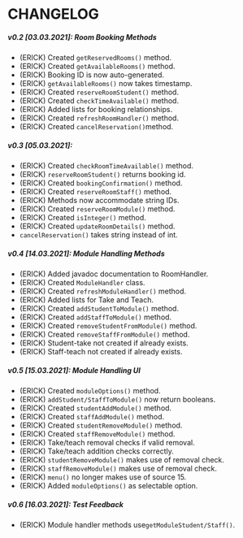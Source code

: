 # CHANGELOG

##### v0.2 [03.03.2021]: Room Booking Methods
* (ERICK) Created `getReservedRooms()` method.
* (ERICK) Created `getAvailableRooms()` method.
* (ERICK) Booking ID is now auto-generated.
* (ERICK) `getAvailableRooms()` now takes timestamp.
* (ERICK) Created `reserveRoomStudent()` method.
* (ERICK) Created `checkTimeAvailable()` method.
* (ERICK) Added lists for booking relationships.
* (ERICK) Created `refreshRoomHandler()` method.
* (ERICK) Created `cancelReservation()`method.

##### v0.3 [05.03.2021]: 
* (ERICK) Created `checkRoomTimeAvailable()` method.
* (ERICK) `reserveRoomStudent()` returns booking id.
* (ERICK) Created `bookingConfirmation()` method.
* (ERICK) Created `reserveRoomStaff()` method.
* (ERICK) Methods now accommodate string IDs.
* (ERICK) Created `reserveRoomModule()` method.
* (ERICK) Created `isInteger()` method.
* (ERICK) Created `updateRoomDetails()` method.
* `cancelReservation()` takes string instead of int.

##### v0.4 [14.03.2021]: Module Handling Methods
* (ERICK) Added javadoc documentation to RoomHandler.
* (ERICK) Created `ModuleHandler` class.
* (ERICK) Created `refreshModuleHandler()` method.
* (ERICK) Added lists for Take and Teach.
* (ERICK) Created `addStudentToModule()` method.
* (ERICK) Created `addStaffToModule()` method.
* (ERICK) Created `removeStudentFromModule()` method.
* (ERICK) Created `removeStaffFromModule()` method.
* (ERICK) Student-take not created if already exists.
* (ERICK) Staff-teach not created if already exists.

##### v0.5 [15.03.2021]: Module Handling UI
* (ERICK) Created `moduleOptions()` method.
* (ERICK) `addStudent/StaffToModule()` now return booleans.
* (ERICK) Created `studentAddModule()` method.
* (ERICK) Created `staffAddModule()` method.
* (ERICK) Created `studentRemoveModule()` method.
* (ERICK) Created `staffRemoveModule()` method.
* (ERICK) Take/teach removal checks if valid removal.
* (ERICK) Take/teach addition checks correctly.
* (ERICK) `studentRemoveModule()` makes use of removal check.
* (ERICK) `staffRemoveModule()` makes use of removal check.
* (ERICK)  `menu()` no longer makes use of source 15.
* (ERICK) Added `moduleOptions()` as selectable option.

##### v0.6 [16.03.2021]: Test Feedback 
* (ERICK) Module handler methods use`getModuleStudent/Staff()`.